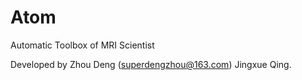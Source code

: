 Atom
====

Automatic Toolbox of MRI Scientist


Developed by Zhou Deng (superdengzhou@163.com) Jingxue Qing.
